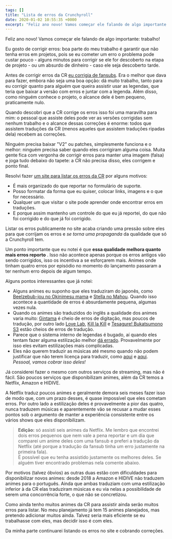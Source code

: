 ```yaml
---
tags: []
title: "Lista de erros da Crunchyroll"
date: 2020-01-02 10:55:35 +0000
excerpt: "Feliz ano novo! Vamos começar ele falando de algo importante: trabalho!  Eu gosto de corrigir erros: boa parte do meu trabalho é garantir..."
---
```


Feliz ano novo! Vamos começar ele falando de algo importante: trabalho!

Eu gosto de corrigir erros: boa parte do meu trabalho é garantir que não tenha erros em projetos, pois se eu cometer um erro o problema pode custar pouco - alguns minutos para corrigir se ele for descoberto na etapa de projeto - ou um absurdo de dinheiro - caso ele seja descoberto tarde.

Antes de corrigir erros da CR [eu corrigia de fansubs](https://github.com/qgustavor/fixed-subtitles/). Era o melhor que dava para fazer, embora não seja uma boa opção: dá muito trabalho, tanto para eu corrigir quanto para alguém que queira assistir usar as legendas, que teria que baixar a versão com erros e juntar com a legenda. Além disso, como ninguém conhece o projeto, o alcance dele é bem pequeno, praticamente nulo.

Quando descobri que a CR corrige os erros isso foi uma maravilha para mim: o pessoal que assiste deles pode ver as versões corrigidas sem nenhum trabalho e o alcance dessas correções é enorme: todos que assistem traduções da CR (menos aqueles que assistem traduções ripadas dela) recebem as correções.

Ninguém precisa baixar "V2" ou patches, simplesmente funciona e o melhor: ninguém precisa saber quando eles corrigiram alguma coisa. Muita gente fica com vergonha de corrigir erros para manter uma imagem (falsa) e joga tudo debaixo do tapete: a CR não precisa disso, eles corrigem e ponto final.

Resolvi fazer [um site para listar os erros da CR](https://erros-da-cr.neocities.org/) por alguns motivos:

* É mais organizado do que reportar no formulário de suporte.
* Posso formatar da forma que eu quiser, colocar links, imagens e o que for necessário.
* Qualquer um que visitar o site pode aprender onde encontrar erros em traduções.
* E porque assim mantenho um controle do que eu já reportei, do que não foi corrigido e do que já foi corrigido.

Listar os erros publicamente no site acaba criando uma pressão sobre eles para que corrijam os erros e *se torna uma propaganda* da qualidade que só a Crunchyroll tem.

Um ponto importante que eu notei é que **essa qualidade melhora quanto mais erros reporto** . Isso não acontece apenas porque os erros antigos vão sendo corrigidos, isso os incentiva a se esforçarem mais. Animes onde tinham quatro erros por episódio no momento do lançamento passaram a ter nenhum erro depois de algum tempo.

Alguns pontos interessantes que já notei:

* Alguns animes eu suponho que eles traduziram do japonês, como [Beelzebub-jou no Okinimesu mama](https://erros-da-cr.neocities.org/beelzebub-jou-no-okinimesu-mama/) e [Stella no Mahou](https://erros-da-cr.neocities.org/stella-no-mahou/). Quando isso acontece a quantidade de erros é absurdamente pequena, algumas vezes nula.
* Quando os animes são traduzidos do inglês a qualidade dos animes varia muito: [Gintama](https://erros-da-cr.neocities.org/gintama/) é cheio de erros de digitação, mas poucos de tradução, por outro lado [Love Lab](https://erros-da-cr.neocities.org/love-lab/), [Kill la Kill](https://erros-da-cr.neocities.org/kill-la-kill/) e [Tesagure! Bukatsumono S3](https://erros-da-cr.neocities.org/tesagure-bukatsumono-3/) estão cheios de erros de tradução.
* Parece que o sistema interno de legendas é bugado, aí quando eles tentam fazer alguma estilização melhor [dá errado](https://erros-da-cr.neocities.org/p/#5M82IH). Provavelmente por isso eles evitam estilizações mais complicadas.
* Eles não querem traduzir as músicas até mesmo quando não podem justificar que não terem licença para traduzir, como [aqui](https://erros-da-cr.neocities.org/p/#KJ3DMD) e [aqui](https://erros-da-cr.neocities.org/p/#ATD829). *Pessoal, vamos cobrar isso deles!*

Já considerei fazer o mesmo com outros serviços de streaming, mas não é fácil. São poucos serviços que disponibilizam animes, além da CR temos a Netflix, Amazon e HIDIVE.

A Netflix traduz poucos animes e geralmente demora seis meses fazer isso de modo que, com um prazo desses, é quase impossível que eles cometam erros. Por outro lado a estilização deles é provavelmente a pior das quatro, nunca traduzem músicas e aparentemente vão se recusar a mudar esses pontos sob o argumento de manter a experiência consistente entre os vários shows que eles disponibilizam.

> **Edição:** só assisti seis animes da Netflix. Me lembro que encontrei dois erros pequenos que nem vale a pena reportar e um dia que comparei um anime deles com uma fansub e preferi a tradução da Netflix (até porque a tradução da fansub tinha um erro justamente na primeira fala).  
> É possível que eu tenha assistido justamente os melhores deles. Se alguém tiver encontrado problemas nela comente abaixo.

Por motivos (talvez óbvios) as outras duas estão com dificuldades para disponibilizar novos animes: desde 2018 a Amazon e HIDIVE não traduzem animes para o português. Ainda que ambas traduziam com uma estilização inferior à da CR elas traduziram músicas e eu via nelas a possibilidade de serem uma concorrência forte, o que não se concretizou.

Como ainda tenho muitos animes da CR para assistir ainda serão muitos erros para listar. No meu planejamento já tem 15 animes planejados, mas pretendo adicionar muitos ainda. Talvez seria mais eficiente se eu trabalhasse com eles, mas decidir isso é com eles.

Da minha parte continuarei listando os erros no site e cobrando correções.
